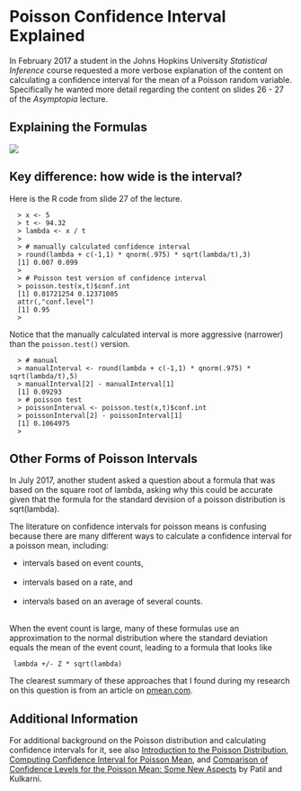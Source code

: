 # Poisson Confidence Interval Explained

In February 2017 a student in the Johns Hopkins University *Statistical Inference* course requested a more verbose explanation of the content on calculating a confidence interval for the mean of a Poisson random variable. Specifically he wanted more detail regarding the content on slides 26 - 27 of the *Asymptopia* lecture.

## Explaining the Formulas

<img src="./images/statinf-poissonInterval01.png">

## Key difference: how wide is the interval?

Here is the R code from slide 27 of the lecture.

      > x <- 5
      > t <- 94.32
      > lambda <- x / t
      >
      > # manually calculated confidence interval
      > round(lambda + c(-1,1) * qnorm(.975) * sqrt(lambda/t),3)
      [1] 0.007 0.099
      >
      > # Poisson test version of confidence interval
      > poisson.test(x,t)$conf.int
      [1] 0.01721254 0.12371005
      attr(,"conf.level")
      [1] 0.95
      >

Notice that the manually calculated interval is more aggressive (narrower) than the `poisson.test()` version.

      > # manual
      > manualInterval <- round(lambda + c(-1,1) * qnorm(.975) * sqrt(lambda/t),5)
      > manualInterval[2] - manualInterval[1]
      [1] 0.09293
      > # poisson test
      > poissonInterval <- poisson.test(x,t)$conf.int
      > poissonInterval[2] - poissonInterval[1]
      [1] 0.1064975
      >
      
## Other Forms of Poisson Intervals

In July 2017, another student asked a question about a formula that was based on the square root of lambda, asking why this could be accurate given that the formula for the standard devision of a poisson distribution is sqrt(lambda). 

The literature on confidence intervals for poisson means is confusing because there are many different ways to calculate a confidence interval for a poisson mean, including:

* intervals based on event counts, <br><br>
* intervals based on a rate, and <br><br>
* intervals based on an average of several counts. <br><br>

When the event count is large, many of these formulas use an approximation to the normal distribution where the standard deviation equals the mean of the event count, leading to a formula that looks like

     lambda +/- Z * sqrt(lambda)
     
The clearest summary of these approaches that I found during my research on this question is from an article on [pmean.com](http://bit.ly/2tzbIbe). 

## Additional Information

For additional background on the Poisson distribution and calculating confidence intervals for it, see also [Introduction to the Poisson Distribution](http://bit.ly/2kJH86C), [Computing Confidence Interval for Poisson Mean](http://bit.ly/2lVyPdj), and [Comparison of Confidence Levels for the Poisson Mean: Some New Aspects](http://bit.ly/2lhIZlg) by Patil and Kulkarni.
